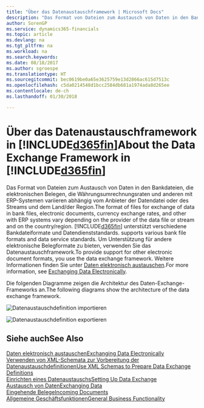 ```yaml
---
title: "Über das Datenaustauschframework | Microsoft Docs"
description: "Das Format von Dateien zum Austausch von Daten in den Bankdateien, die elektronischen Belegen, die Währungsumrechnungsraten und anderen mit ERP-Systemen variieren abhängig vom Anbieter der Datendatei oder des Streams und dem Land/der Region."
author: SorenGP
ms.service: dynamics365-financials
ms.topic: article
ms.devlang: na
ms.tgt_pltfrm: na
ms.workload: na
ms.search.keywords: 
ms.date: 08/18/2017
ms.author: sgroespe
ms.translationtype: HT
ms.sourcegitcommit: bec0619be0a65e3625759e13d2866ac615d7513c
ms.openlocfilehash: c5da0214548d1bcc2584db681a1974ada8d265ee
ms.contentlocale: de-ch
ms.lasthandoff: 01/30/2018

---
```

# <a name="about-the-data-exchange-framework-in-included365finincludesd365finmdmd"></a><span data-ttu-id="896bd-103">Über das Datenaustauschframework in [!INCLUDE[d365fin](includes/d365fin_md.md)]</span><span class="sxs-lookup"><span data-stu-id="896bd-103">About the Data Exchange Framework in [!INCLUDE[d365fin](includes/d365fin_md.md)]</span></span>
<span data-ttu-id="896bd-104">Das Format von Dateien zum Austausch von Daten in den Bankdateien, die elektronischen Belegen, die Währungsumrechnungsraten und anderen mit ERP-Systemen variieren abhängig vom Anbieter der Datendatei oder des Streams und dem Land/der Region.</span><span class="sxs-lookup"><span data-stu-id="896bd-104">The format of files for exchange of data in bank files, electronic documents, currency exchange rates, and other with ERP systems vary depending on the provider of the data file or stream and on the country/region.</span></span> [!INCLUDE[d365fin](includes/d365fin_md.md)]<span data-ttu-id="896bd-105"> unterstützt verschiedene Bankdateiformate und Datendienststandards.</span><span class="sxs-lookup"><span data-stu-id="896bd-105"> supports various bank file formats and data service standards.</span></span> <span data-ttu-id="896bd-106">Um Unterstützung für andere elektronische Belegformate zu bieten, verwenden Sie das Datenaustauschframework.</span><span class="sxs-lookup"><span data-stu-id="896bd-106">To provide support for other electronic document formats, you use the data exchange framework.</span></span> <span data-ttu-id="896bd-107">Weitere Informationen finden Sie unter [Daten elektronisch austauschen](across-data-exchange.md).</span><span class="sxs-lookup"><span data-stu-id="896bd-107">For more information, see [Exchanging Data Electronically](across-data-exchange.md).</span></span>    

 <span data-ttu-id="896bd-108">Die folgenden Diagramme zeigen die Architektur des Daten-Exchange-Frameworks an.</span><span class="sxs-lookup"><span data-stu-id="896bd-108">The following diagrams show the architecture of the data exchange framework.</span></span>  

 ![Datenaustauschdefinition importieren](media/across-data-exchange/dataexchangeframework_import.png)  

 ![Datenaustauschdefinition exportieren](media/across-data-exchange/dataexchangeframework_export.png)  

## <a name="see-also"></a><span data-ttu-id="896bd-111">Siehe auch</span><span class="sxs-lookup"><span data-stu-id="896bd-111">See Also</span></span>  
[<span data-ttu-id="896bd-112">Daten elektronisch austauschen</span><span class="sxs-lookup"><span data-stu-id="896bd-112">Exchanging Data Electronically</span></span>](across-data-exchange.md)  
[<span data-ttu-id="896bd-113">Verwenden von XML-Schemata zur Vorbereitung der Datenaustauschdefinitionen</span><span class="sxs-lookup"><span data-stu-id="896bd-113">Use XML Schemas to Prepare Data Exchange Definitions</span></span>](across-how-to-use-xml-schemas-to-prepare-data-exchange-definitions.md)  
[<span data-ttu-id="896bd-114">Einrichten eines Datenaustauschs</span><span class="sxs-lookup"><span data-stu-id="896bd-114">Setting Up Data Exchange</span></span>](across-set-up-data-exchange.md)  
[<span data-ttu-id="896bd-115">Austausch von Daten</span><span class="sxs-lookup"><span data-stu-id="896bd-115">Exchanging Data</span></span>](across-exchange-data.md)  
[<span data-ttu-id="896bd-116">Eingehende Belege</span><span class="sxs-lookup"><span data-stu-id="896bd-116">Incoming Documents</span></span>](across-income-documents.md)  
[<span data-ttu-id="896bd-117">Allgemeine Geschäftsfunktionen</span><span class="sxs-lookup"><span data-stu-id="896bd-117">General Business Functionality</span></span>](ui-across-business-areas.md)  

